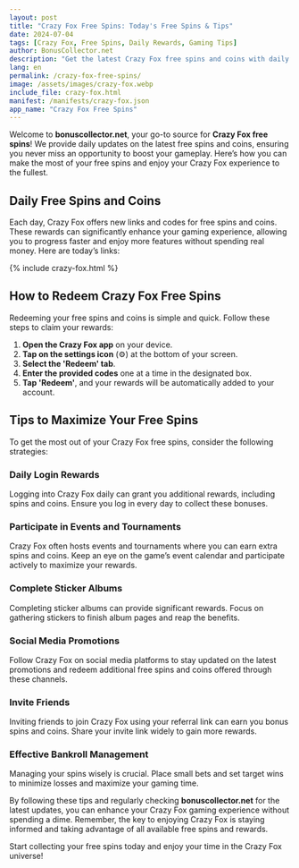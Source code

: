 ```yaml
---
layout: post
title: "Crazy Fox Free Spins: Today's Free Spins & Tips"
date: 2024-07-04
tags: [Crazy Fox, Free Spins, Daily Rewards, Gaming Tips]
author: BonusCollector.net
description: "Get the latest Crazy Fox free spins and coins with daily updates on bonuscollector.net. Learn the best strategies to redeem and utilize your rewards to boost your gameplay. Bookmark for daily free spins!"
lang: en
permalink: /crazy-fox-free-spins/ 
image: /assets/images/crazy-fox.webp
include_file: crazy-fox.html
manifest: /manifests/crazy-fox.json
app_name: "Crazy Fox Free Spins"
---
```


Welcome to **bonuscollector.net**, your go-to source for **Crazy Fox free spins**! We provide daily updates on the latest free spins and coins, ensuring you never miss an opportunity to boost your gameplay. Here’s how you can make the most of your free spins and enjoy your Crazy Fox experience to the fullest.

## Daily Free Spins and Coins

Each day, Crazy Fox offers new links and codes for free spins and coins. These rewards can significantly enhance your gaming experience, allowing you to progress faster and enjoy more features without spending real money. Here are today’s links:

{% include crazy-fox.html %}

## How to Redeem Crazy Fox Free Spins

Redeeming your free spins and coins is simple and quick. Follow these steps to claim your rewards:

1. **Open the Crazy Fox app** on your device.
2. **Tap on the settings icon** (⚙️) at the bottom of your screen.
3. **Select the 'Redeem' tab**.
4. **Enter the provided codes** one at a time in the designated box.
5. **Tap 'Redeem'**, and your rewards will be automatically added to your account.

## Tips to Maximize Your Free Spins

To get the most out of your Crazy Fox free spins, consider the following strategies:

### Daily Login Rewards
Logging into Crazy Fox daily can grant you additional rewards, including spins and coins. Ensure you log in every day to collect these bonuses.

### Participate in Events and Tournaments
Crazy Fox often hosts events and tournaments where you can earn extra spins and coins. Keep an eye on the game’s event calendar and participate actively to maximize your rewards.

### Complete Sticker Albums
Completing sticker albums can provide significant rewards. Focus on gathering stickers to finish album pages and reap the benefits.

### Social Media Promotions
Follow Crazy Fox on social media platforms to stay updated on the latest promotions and redeem additional free spins and coins offered through these channels.

### Invite Friends
Inviting friends to join Crazy Fox using your referral link can earn you bonus spins and coins. Share your invite link widely to gain more rewards.

### Effective Bankroll Management
Managing your spins wisely is crucial. Place small bets and set target wins to minimize losses and maximize your gaming time.

By following these tips and regularly checking **bonuscollector.net** for the latest updates, you can enhance your Crazy Fox gaming experience without spending a dime. Remember, the key to enjoying Crazy Fox is staying informed and taking advantage of all available free spins and rewards.

Start collecting your free spins today and enjoy your time in the Crazy Fox universe!